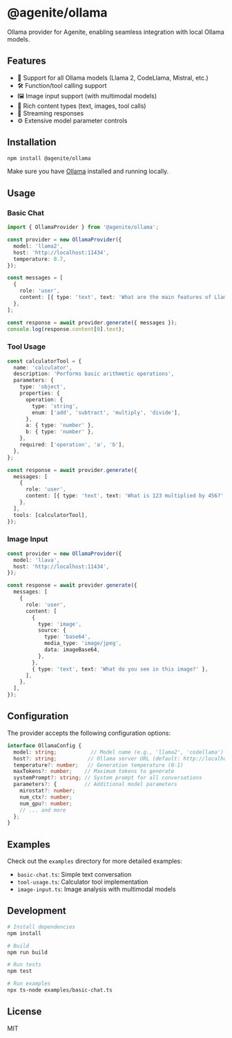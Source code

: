# @agenite/ollama

Ollama provider for Agenite, enabling seamless integration with local Ollama models.

## Features

- 🚀 Support for all Ollama models (Llama 2, CodeLlama, Mistral, etc.)
- 🛠️ Function/tool calling support
- 🖼️ Image input support (with multimodal models)
- 📝 Rich content types (text, images, tool calls)
- 🔄 Streaming responses
- ⚙️ Extensive model parameter controls

## Installation

```bash
npm install @agenite/ollama
```

Make sure you have [Ollama](https://ollama.ai) installed and running locally.

## Usage

### Basic Chat

```typescript
import { OllamaProvider } from '@agenite/ollama';

const provider = new OllamaProvider({
  model: 'llama2',
  host: 'http://localhost:11434',
  temperature: 0.7,
});

const messages = [
  {
    role: 'user',
    content: [{ type: 'text', text: 'What are the main features of Llama 2?' }],
  },
];

const response = await provider.generate({ messages });
console.log(response.content[0].text);
```

### Tool Usage

```typescript
const calculatorTool = {
  name: 'calculator',
  description: 'Performs basic arithmetic operations',
  parameters: {
    type: 'object',
    properties: {
      operation: {
        type: 'string',
        enum: ['add', 'subtract', 'multiply', 'divide'],
      },
      a: { type: 'number' },
      b: { type: 'number' },
    },
    required: ['operation', 'a', 'b'],
  },
};

const response = await provider.generate({
  messages: [
    {
      role: 'user',
      content: [{ type: 'text', text: 'What is 123 multiplied by 456?' }],
    },
  ],
  tools: [calculatorTool],
});
```

### Image Input

```typescript
const provider = new OllamaProvider({
  model: 'llava',
  host: 'http://localhost:11434',
});

const response = await provider.generate({
  messages: [
    {
      role: 'user',
      content: [
        {
          type: 'image',
          source: {
            type: 'base64',
            media_type: 'image/jpeg',
            data: imageBase64,
          },
        },
        { type: 'text', text: 'What do you see in this image?' },
      ],
    },
  ],
});
```

## Configuration

The provider accepts the following configuration options:

```typescript
interface OllamaConfig {
  model: string;           // Model name (e.g., 'llama2', 'codellama')
  host?: string;          // Ollama server URL (default: http://localhost:11434)
  temperature?: number;   // Generation temperature (0-1)
  maxTokens?: number;    // Maximum tokens to generate
  systemPrompt?: string; // System prompt for all conversations
  parameters?: {         // Additional model parameters
    mirostat?: number;
    num_ctx?: number;
    num_gpu?: number;
    // ... and more
  };
}
```

## Examples

Check out the `examples` directory for more detailed examples:
- `basic-chat.ts`: Simple text conversation
- `tool-usage.ts`: Calculator tool implementation
- `image-input.ts`: Image analysis with multimodal models

## Development

```bash
# Install dependencies
npm install

# Build
npm run build

# Run tests
npm test

# Run examples
npx ts-node examples/basic-chat.ts
```

## License

MIT 
